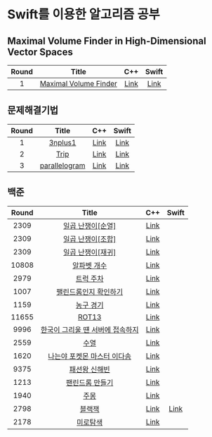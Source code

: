 # Swift를 이용한 알고리즘 공부 

## Maximal Volume Finder in High-Dimensional Vector Spaces
| Round | Title                                                                | C++                                                                                          | Swift                               |
|:-----:|:--------------------------------------------------------------------:|:-------------------------------------------------------------------------------------------------:|:--------------:|
| 1 | [Maximal Volume Finder](https://github.com/indextrown/Algorithm/blob/main/Problem%20Solving/Maximal%20Volume%20Finder/Maximal%20Volume%20Finder%20in%20High-Dimensional%20Vector%20Spaces.pdf)                     | [Link]()  | [Link]()  |

## 문제해결기법
| Round | Title                                                                | C++                                                                                          | Swift                               |
|:-----:|:--------------------------------------------------------------------:|:-------------------------------------------------------------------------------------------------:|:--------------:|
| 1 | [3nplus1](https://github.com/indextrown/Algorithm/blob/main/Problem%20Solving/3n%2B1/assignDoc1.pdf)                     | [Link](https://github.com/indextrown/Algorithm/blob/main/Problem%20Solving/3n%2B1/3nplus1.cpp)  | [Link](https://github.com/indextrown/Algorithm/blob/main/Problem%20Solving/3n%2B1/3nplus1.swift)  |
| 2 | [Trip](https://github.com/indextrown/Algorithm/blob/main/Problem%20Solving/Trip/assignDoc2.pdf)                     | [Link](https://github.com/indextrown/Algorithm/blob/main/Problem%20Solving/Trip/Trip.cpp)  | [Link](https://github.com/indextrown/Algorithm/blob/main/Problem%20Solving/Trip/Trip.swift)  |
| 3 | [parallelogram](https://github.com/indextrown/Algorithm/blob/main/Problem%20Solving/Parallelogram/assignDoc9.pdf)                     | [Link](https://github.com/indextrown/Algorithm/blob/main/Problem%20Solving/Parallelogram/Parallelogram.cpp)  | [Link](https://github.com/indextrown/Algorithm/blob/main/Problem%20Solving/Parallelogram/Parallelogram.swift)  |


## 백준

| Round | Title                                                                | C++                                                                                          | Swift                               |
|:-----:|:--------------------------------------------------------------------:|:-------------------------------------------------------------------------------------------------:|:--------------:|
| 2309  | [일곱 난쟁이[순열]](https://www.acmicpc.net/problem/2309)                           | [Link](https://github.com/indextrown/Algorithm_cpp/blob/master/코딩테스트/백준유형/순열조합/2309_순열.cpp)  |
| 2309  | [일곱 난쟁이[조합]](https://www.acmicpc.net/problem/2309)                           | [Link](https://github.com/indextrown/algorithm/blob/master/코딩테스트/백준유형/순열조합/2309_조합.cpp)  |
| 2309  | [일곱 난쟁이[재귀]](https://www.acmicpc.net/problem/2309)                           | [Link](https://github.com/indextrown/Algorithm_cpp/blob/master/코딩테스트/백준유형/순열조합/2309_재귀.cpp)  |
| 10808 | [알파벳 개수](https://www.acmicpc.net/problem/10808)                               | [Link](https://github.com/indextrown/Algorithm_cpp/blob/master/코딩테스트/백준유형/문자열/10808.cpp)  |
| 2979  | [트럭 주차](https://www.acmicpc.net/problem/2979)                                 | [Link](https://github.com/indextrown/Algorithm_cpp/blob/master/코딩테스트/백준유형/시뮬레이션/2979.cpp)  |
| 1007  | [팰린드롬인지 확인하기](https://www.acmicpc.net/problem/10988)                        | [Link](https://github.com/indextrown/Algorithm_cpp/blob/master/코딩테스트/백준유형/문자열/10988.cpp)  |
| 1159  | [농구 경기](https://www.acmicpc.net/problem/1159)                                 | [Link](https://github.com/indextrown/Algorithm_cpp/blob/master/코딩테스트/백준유형/문자열/1159.cpp)  |
| 11655 | [ROT13](https://www.acmicpc.net/problem/11655)                                 | [Link](https://github.com/indextrown/Algorithm_cpp/blob/master/코딩테스트/백준유형/문자열/11655.cpp)  |
| 9996 | [한국이 그리울 떈 서버에 접속하지](https://www.acmicpc.net/problem/9996)                | [Link](https://github.com/indextrown/Algorithm_cpp/blob/master/코딩테스트/백준유형/문자열/9996_1.cpp)  |
| 2559 | [수열](https://www.acmicpc.net/problem/2559)                                 | [Link](https://github.com/indextrown/Algorithm_cpp/blob/master/코딩테스트/백준유형/누적합/2559_백준.cpp)  |
| 1620 | [나는야 포켓몬 마스터 이다솜](https://www.acmicpc.net/problem/1620)                     | [Link](https://github.com/indextrown/Algorithm_cpp/blob/master/코딩테스트/백준유형/문자열/1620_1.cpp)  |
| 9375 | [패션왕 신해빈](https://www.acmicpc.net/problem/9375)                     | [Link](https://github.com/indextrown/Algorithm_cpp/blob/master/코딩테스트/백준유형/문자열/9375_1.cpp)  |
| 1213 | [팬린드롬 만들기](https://www.acmicpc.net/problem/1213)                     | [Link](https://github.com/indextrown/Algorithm_cpp/blob/master/코딩테스트/백준유형/문자열/1213.cpp)  |
| 1940 | [주몽](https://www.acmicpc.net/problem/1940)                     | [Link](https://github.com/indextrown/Algorithm_cpp/blob/master/코딩테스트/백준유형/순열조합/1940.cpp)  |
| 2798 | [블랙잭](https://www.acmicpc.net/problem/2798)                     | [Link](https://github.com/indextrown/Algorithm_cpp/blob/master/코딩테스트/백준유형/순열조합/2798_조합.cpp)  | [Link](https://github.com/indextrown/Algorithm_cpp/blob/master/코딩테스트/백준유형/순열조합/2798_조합.swift)  |
| 2178 | [미로탐색](https://www.acmicpc.net/problem/2178)                     | [Link](https://github.com/indextrown/Algorithm_cpp/blob/master/코딩테스트/백준유형/BFS/2178.cpp)  |

